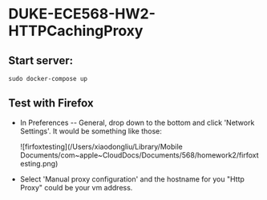 # DUKE-ECE568-HW2-HTTPCachingProxy

## Start server:

```shell
sudo docker-compose up
```

## Test with Firefox

- In Preferences -- General, drop down to the bottom and click 'Network Settings'. It would be something like those:

  ![firfoxtesting](/Users/xiaodongliu/Library/Mobile Documents/com~apple~CloudDocs/Documents/568/homework2/firfoxtesting.png)

- Select 'Manual proxy configuration' and the hostname for you "Http Proxy" could be your vm address.
